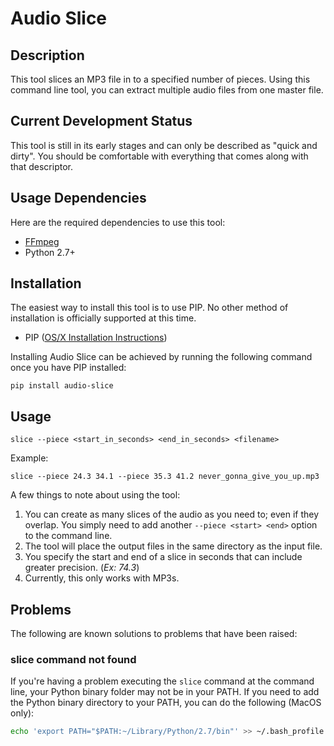 # Audio Slice

## Description

This tool slices an MP3 file in to a specified number of pieces. Using this
command line tool, you can extract multiple audio files from one master file.

## Current Development Status

This tool is still in its early stages and can only be described as "quick and
dirty". You should be comfortable with everything that comes along with that
descriptor.

## Usage Dependencies

Here are the required dependencies to use this tool:

- [FFmpeg](https://www.ffmpeg.org/download.html)
- Python 2.7+

## Installation

The easiest way to install this tool is to use PIP. No other method of
installation is officially supported at this time.

- PIP ([OS/X Installation Instructions](https://ahmadawais.com/install-pip-macos-os-x-python/))

Installing Audio Slice can be achieved by running the following command once
you have PIP installed:

```
pip install audio-slice
```

## Usage

```
slice --piece <start_in_seconds> <end_in_seconds> <filename>
```

Example:
```
slice --piece 24.3 34.1 --piece 35.3 41.2 never_gonna_give_you_up.mp3
```

A few things to note about using the tool:

1. You can create as many slices of the audio as you need to; even if they overlap. You simply need to add another `--piece <start> <end>` option to the command line.
2. The tool will place the output files in the same directory as the input file.
3. You specify the start and end of a slice in seconds that can include greater precision. (_Ex: 74.3_)
4. Currently, this only works with MP3s.

## Problems

The following are known solutions to problems that have been raised:

### slice command not found

If you're having a problem executing the `slice` command at the command line,
your Python binary folder may not be in your PATH. If you need to add the
Python binary directory to your PATH, you can do the following (MacOS only):

```bash
echo 'export PATH="$PATH:~/Library/Python/2.7/bin"' >> ~/.bash_profile
```